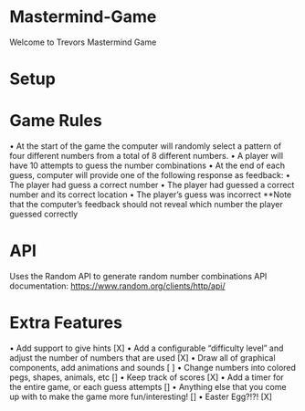 # Mastermind-Game
Welcome to Trevors Mastermind Game 

# Setup


# Game Rules
• At the start of the game the computer will randomly select a pattern of four different
numbers from a total of 8 different numbers.
• A player will have 10 attempts to guess the number combinations
• At the end of each guess, computer will provide one of the following response
as feedback:
• The player had guess a correct number
• The player had guessed a correct number and its correct location
• The player’s guess was incorrect
**Note that the computer’s feedback should not reveal which number the player guessed
correctly

# API
Uses the Random API to generate random number combinations
API documentation: https://www.random.org/clients/http/api/

# Extra Features
• Add support to give hints [X]
• Add a configurable “difficulty level” and adjust the number of numbers that are used [X]
• Draw all of graphical components, add animations and sounds [ ]
• Change numbers into colored pegs, shapes, animals, etc []
• Keep track of scores [X]
• Add a timer for the entire game, or each guess attempts []
• Anything else that you come up with to make the game more fun/interesting! []
• Easter Egg?!?! [X]
